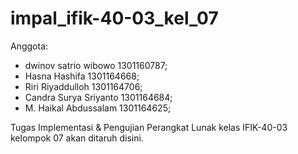 # impal_ifik-40-03_kel_07
Anggota:
- dwinov satrio wibowo 1301160787;
- Hasna Hashifa 1301164668;
- Riri Riyaddulloh 1301164706;
- Candra Surya Sriyanto 1301164684;
- M. Haikal Abdussalam 1301164625;

Tugas Implementasi &amp; Pengujian Perangkat Lunak kelas IFIK-40-03 kelompok 07 akan ditaruh disini.
